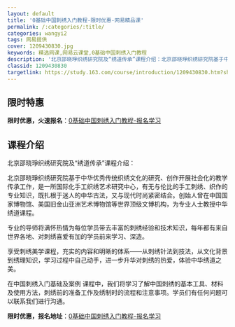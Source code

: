 ```yaml
---
layout: default
title: '0基础中国刺绣入门教程-限时优惠-网易精品课'
permalink: /:categories/:title/
categories: wangyi2
tags: 网易提供
cover: 1209430830.jpg
keywords: 精选网课,网易云课堂,0基础中国刺绣入门教程
description: '北京邵晓琤织绣研究院及“绣道传承”课程介绍：北京邵晓琤织绣研究院基于中华优秀传统织绣文化的研究、创作开展社会化的教学传承'
classid: 1209430830
targetlink: https://study.163.com/course/introduction/1209430830.htm?share=1&shareId=1025206652&utm_campaign=share&utm_medium=iphoneShare&utm_source=&utm_u=1025206652
---
```


## 限时特惠

**限时优惠，火速报名**：[0基础中国刺绣入门教程-报名学习](https://study.163.com/course/introduction/1209430830.htm?share=1&shareId=1025206652&utm_campaign=share&utm_medium=iphoneShare&utm_source=&utm_u=1025206652)

## 课程介绍

北京邵晓琤织绣研究院及“绣道传承”课程介绍：

北京邵晓琤织绣研究院基于中华优秀传统织绣文化的研究、创作开展社会化的教学传承工作，是一所国际化手工织绣艺术研究中心，有无与伦比的手工刺绣、织作的专业知识，既扎根于迷人的中华古法，又与现代时尚紧密结合。创始人曾在中国国家博物馆、美国旧金山亚洲艺术博物馆等世界顶级文博机构，为专业人士教授中华绣道课程。

专业的导师将满怀热情为每位学员带去丰富的刺绣经验和技术知识，每年都有来自世界各地、对刺绣喜爱有加的学员前来学习、深造。

享受刺绣美学课程，充实的内容和明晰的体系——从刺绣针法到技法，从文化背景到绣理知识，学习过程中自己动手，进一步升华对刺绣的热爱，体验中华绣道之美。

在中国刺绣入门基础及案例 课程中，我们将学习了解中国刺绣的基本工具、材料及使用方法，刺绣前的准备工作及绣制时的流程和注意事项。学员们有任何问题可以联系我们进行沟通。

**限时优惠，报名地址**：[0基础中国刺绣入门教程-报名学习](https://study.163.com/course/introduction/1209430830.htm?share=1&shareId=1025206652&utm_campaign=share&utm_medium=iphoneShare&utm_source=&utm_u=1025206652)

